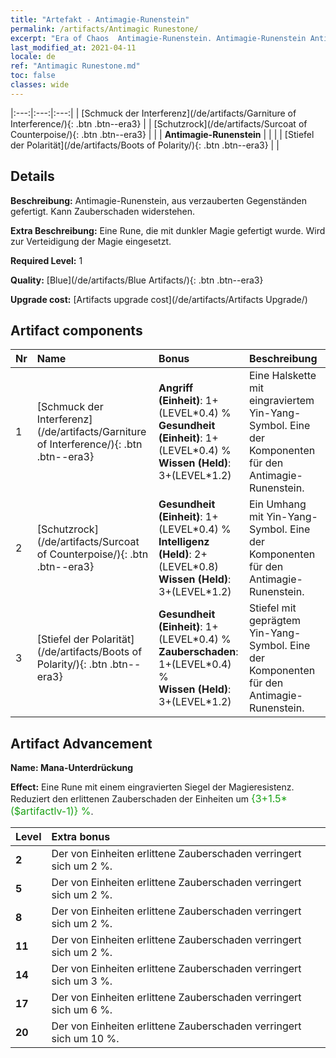 ```yaml
---
title: "Artefakt - Antimagie-Runenstein"
permalink: /artifacts/Antimagic Runestone/
excerpt: "Era of Chaos  Antimagie-Runenstein. Antimagie-Runenstein Antimagie-Runenstein, aus verzauberten Gegenständen gefertigt. Kann Zauberschaden widerstehen."
last_modified_at: 2021-04-11
locale: de
ref: "Antimagic Runestone.md"
toc: false
classes: wide
---
```


  |:---:|:---:|:---:| 
  | [Schmuck der Interferenz](/de/artifacts/Garniture of Interference/){: .btn .btn--era3} |   | [Schutzrock](/de/artifacts/Surcoat of Counterpoise/){: .btn .btn--era3} | 
  |   | **Antimagie-Runenstein** |  | 
  |   | [Stiefel der Polarität](/de/artifacts/Boots of Polarity/){: .btn .btn--era3} |   | 


## Details

 **Beschreibung:** Antimagie-Runenstein, aus verzauberten Gegenständen gefertigt. Kann Zauberschaden widerstehen.

 **Extra Beschreibung:** Eine Rune, die mit dunkler Magie gefertigt wurde. Wird zur Verteidigung der Magie eingesetzt.

 **Required Level:** 1

 **Quality:** [Blue](/de/artifacts/Blue Artifacts/){: .btn .btn--era3}

 **Upgrade cost:** [Artifacts upgrade cost](/de/artifacts/Artifacts Upgrade/)



## Artifact components

  | Nr |    Name    |   Bonus | Beschreibung | 
  |:---|:-----------|:--------|:------------| 
  | 1 | [Schmuck der Interferenz](/de/artifacts/Garniture of Interference/){: .btn .btn--era3} | **Angriff (Einheit)**: 1+(LEVEL\*0.4) %<br/>**Gesundheit (Einheit)**: 1+(LEVEL\*0.4) %<br/>**Wissen (Held)**: 3+(LEVEL\*1.2) | Eine Halskette mit eingraviertem Yin-Yang-Symbol. Eine der Komponenten für den Antimagie-Runenstein. | 
  | 2 | [Schutzrock](/de/artifacts/Surcoat of Counterpoise/){: .btn .btn--era3} | **Gesundheit (Einheit)**: 1+(LEVEL\*0.4) %<br/>**Intelligenz (Held)**: 2+(LEVEL\*0.8)<br/>**Wissen (Held)**: 3+(LEVEL\*1.2) | Ein Umhang mit Yin-Yang-Symbol. Eine der Komponenten für den Antimagie-Runenstein. | 
  | 3 | [Stiefel der Polarität](/de/artifacts/Boots of Polarity/){: .btn .btn--era3} | **Gesundheit (Einheit)**: 1+(LEVEL\*0.4) %<br/>**Zauberschaden**: 1+(LEVEL\*0.4) %<br/>**Wissen (Held)**: 3+(LEVEL\*1.2) | Stiefel mit geprägtem Yin-Yang-Symbol. Eine der Komponenten für den Antimagie-Runenstein. | 


## Artifact Advancement

 **Name: Mana-Unterdrückung**

 **Effect:** Eine Rune mit einem eingravierten Siegel der Magieresistenz. Reduziert den erlittenen Zauberschaden der Einheiten um <span style="color: #1ca216;font-size:16px">{3+1.5*($artifactlv-1)} %</span>.

  |  Level  |    Extra bonus  | 
  |:--------|:----------------| 
  | **2** | Der von Einheiten erlittene Zauberschaden verringert sich um 2 %. | 
  | **5** | Der von Einheiten erlittene Zauberschaden verringert sich um 2 %. | 
  | **8** | Der von Einheiten erlittene Zauberschaden verringert sich um 2 %. | 
  | **11** | Der von Einheiten erlittene Zauberschaden verringert sich um 2 %. | 
  | **14** | Der von Einheiten erlittene Zauberschaden verringert sich um 3 %. | 
  | **17** | Der von Einheiten erlittene Zauberschaden verringert sich um 6 %. | 
  | **20** | Der von Einheiten erlittene Zauberschaden verringert sich um 10 %. | 
